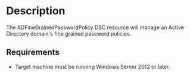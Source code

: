 # Description

The ADFineGrainedPasswordPolicy DSC resource will manage an Active Directory domain's fine grained password policies.

## Requirements

* Target machine must be running Windows Server 2012 or later.
